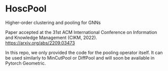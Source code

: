# HoscPool
Higher-order clustering and pooling for GNNs

Paper accepted at the 31st ACM International Conference on Information and Knowledge Management (CIKM, 2022). 
https://arxiv.org/abs/2209.03473

In this repo, we only provided the code for the pooling operator itself. It can be used similarly to MinCutPool or DiffPool and will soon be available in Pytorch Geometric. 


